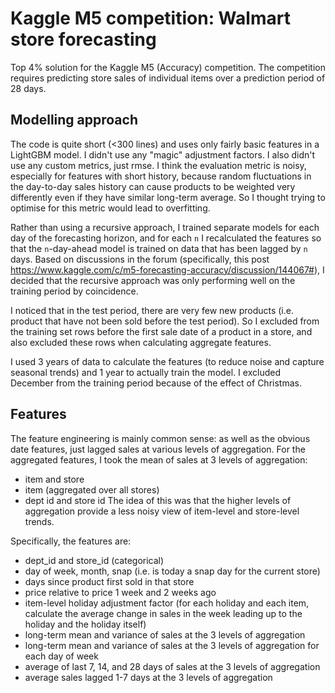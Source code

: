 # Kaggle M5 competition: Walmart store forecasting

Top 4% solution for the Kaggle M5 (Accuracy) competition. The competition requires predicting store sales of individual
items over a prediction period of 28 days.

## Modelling approach

The code is quite short (<300 lines) and uses only fairly basic features in a LightGBM model. I didn't use any "magic" adjustment
factors. I also didn't use any custom metrics, just rmse. I think the evaluation metric is noisy, especially for features 
with short history, because random fluctuations in the day-to-day sales history can cause products to be weighted very 
differently even if they have similar long-term average. So I thought trying to optimise for this metric would lead to 
overfitting.

Rather than using a recursive approach, I trained separate models for each day of the forecasting horizon, and for each `n` I recalculated the features 
so that the `n`-day-ahead model is trained on data that has been lagged by `n` days. Based on discussions in the forum (specifically, 
this post https://www.kaggle.com/c/m5-forecasting-accuracy/discussion/144067#),
I decided that the recursive approach was only performing well on the training period by coincidence.

I noticed that in the test period, there are very few new products (i.e. product that have not been sold 
before the test period). So I excluded from the training set rows before the first sale date of a product in a 
store, and also excluded these rows when calculating aggregate features.

I used 3 years of data to calculate the features (to reduce noise and capture seasonal trends) and 1 year to actually 
train the model. I excluded December from the training period because of the effect of Christmas.

## Features 

The feature engineering is mainly common sense: as well as the obvious date features, just lagged sales at various 
levels of aggregation. For the aggregated features, I took the mean of sales at 3 levels of aggregation:
 - item and store
 - item (aggregated over all stores)
 - dept id and store id
 The idea of this was that the higher levels of aggregation provide a less noisy view of item-level and store-level trends.

Specifically, the features are:
 - dept_id and store_id (categorical)
 - day of week, month, snap (i.e. is today a snap day for the current store)
 - days since product first sold in that store
 - price relative to price 1 week and 2 weeks ago
 - item-level holiday adjustment factor (for each holiday and each item, calculate the average change in sales in the week
 leading up to the holiday and the holiday itself)
 - long-term mean and variance of sales at the 3 levels of aggregation
 - long-term mean and variance of sales at the 3 levels of aggregation for each day of week
 - average of last 7, 14, and 28 days of sales at the 3 levels of aggregation
 - average sales lagged 1-7 days at the 3 levels of aggregation
 
